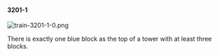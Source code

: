 #### 3201-1
![train-3201-1-0.png](https://github.com/lil-lab/nlvr/raw/master/nlvr/train/images/37/train-3201-1-0.png "train-3201-1-0.png")

There is exactly one blue block as the top of a tower with at least three blocks.